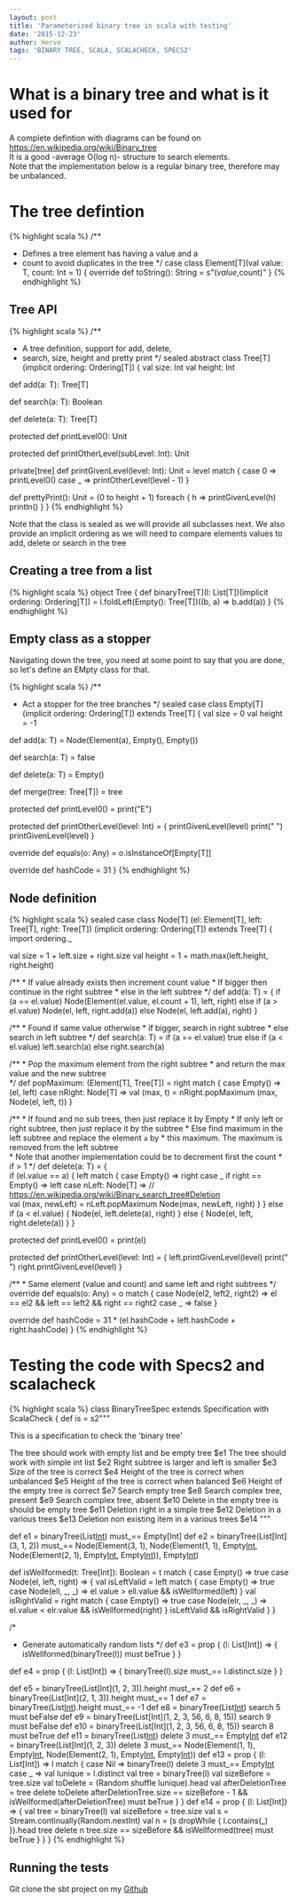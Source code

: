 ```yaml
---
layout: post
title: 'Parameterized binary tree in scala with testing'
date: '2015-12-23'
author: Herve
tags: 'BINARY TREE, SCALA, SCALACHECK, SPECS2'
---
```


# What is a binary tree and what is it used for

A complete defintion with diagrams can be found on <https://en.wikipedia.org/wiki/Binary_tree>  
It is a good -average O(log n)- structure to search elements.  
Note that the implementation below is a regular binary tree, therefore may be unbalanced.  

# The tree defintion
{% highlight scala %}
/**
  * Defines a tree element has having a value and a
  * count to avoid duplicates in the tree 
 */
case class Element[T](val value: T, count: Int = 1) {
  override def toString(): String = s"(${value},$count)"
}
{% endhighlight %}

## Tree API
{% highlight scala %}
/**
  * A tree definition, support for add, delete,
  * search, size, height and pretty print 
 */
sealed abstract class Tree[T](implicit ordering: Ordering[T]) {
  val size: Int
  val height: Int

  def add(a: T): Tree[T]

  def search(a: T): Boolean

  def delete(a: T): Tree[T]

  protected def printLevel0(): Unit
  
  protected def printOtherLevel(subLevel: Int): Unit
  
  private[tree] def printGivenLevel(level: Int): Unit = level match {
    case 0 => printLevel0()
    case _ => printOtherLevel(level - 1)
  }

  def prettyPrint(): Unit = (0 to height + 1) foreach { h =>
    printGivenLevel(h)
    println()
  }
}
{% endhighlight %}

Note that the class is sealed as we will provide all subclasses next. We also provide an implicit ordering as we will need to compare elements values to add, delete or search in the tree

## Creating a tree from a list
{% highlight scala %}
object Tree {
  def binaryTree[T](l: List[T])(implicit ordering: Ordering[T]) = 
    l.foldLeft(Empty(): Tree[T])((b, a) => b.add(a))
}
{% endhighlight %}

## Empty class as a stopper

Navigating down the tree, you need at some point to say that you are done, so let's define an EMpty class for that.

{% highlight scala %}
/**
  * Act a stopper for the tree branches
 */
sealed case class Empty[T](implicit ordering: Ordering[T]) extends Tree[T] {
  val size = 0
  val height = -1

  def add(a: T) = Node(Element(a), Empty(), Empty())

  def search(a: T) = false

  def delete(a: T) = Empty()

  def merge(tree: Tree[T]) = tree

  protected def printLevel0() = print("E")
    
  protected def printOtherLevel(level: Int) = {
    printGivenLevel(level)
    print(" ")
    printGivenLevel(level)
  }
  
  override def equals(o: Any) = o.isInstanceOf[Empty[T]]

  override def hashCode = 31
}
{% endhighlight %}

## Node definition
{% highlight scala %}
sealed case class Node[T]
    (el: Element[T], left: Tree[T], right: Tree[T])
    (implicit ordering: Ordering[T])
  extends Tree[T] {
  import ordering._

  val size = 1 + left.size + right.size
  val height = 1 + math.max(left.height, right.height)

  /**
    * If value already exists then increment count value
    * If bigger then continue in the right subtree 
    * else in the left subtree
   */
  def add(a: T) = {
    if (a == el.value) Node(Element(el.value, el.count + 1), left, right)
    else if (a > el.value) Node(el, left, right.add(a))
    else Node(el, left.add(a), right)
  }

  /**
    * Found if same value otherwise
    * if bigger, search in right subtree
    * else search in left subtree
   */
  def search(a: T) = 
    if (a == el.value) true
    else if (a < el.value) left.search(a)
    else right.search(a)

  /**
    * Pop the maximum element from the right subtree
    * and return the max value and the new subtree   
   */
  def popMaximum: (Element[T], Tree[T]) = right match {
    case Empty() => (el, left)
    case nRight: Node[T] =>
      val (max, t) = nRight.popMaximum
      (max, Node(el, left, t))
  }    
    
  /**
    * If found and no sub trees, then just replace it by Empty
    * If only left or right subtree, then just replace it by the subtree
    * Else find maximum in the left subtree and replace the element `a` by
    * this maximum. The maximum is removed from the left subtree   
    * Note that another implementation could be to decrement first the count
    * if > 1
   */
  def delete(a: T) = {     
    if (el.value == a) {
      left match {
        case Empty()               => right
        case _ if right == Empty() => left
        case nLeft: Node[T]        =>
          // https://en.wikipedia.org/wiki/Binary_search_tree#Deletion	
          val (max, newLeft) = nLeft.popMaximum
          Node(max, newLeft, right)
      }
    } else if (a < el.value) { 
      Node(el, left.delete(a), right)
    } else {
      Node(el, left, right.delete(a))
    }
  }

  protected def printLevel0() = print(el)
    
  protected def printOtherLevel(level: Int) = {
    left.printGivenLevel(level)
    print(" ")
    right.printGivenLevel(level)
  }
  
  /**
    * Same element (value and count) and same left and right subtrees
   */
  override def equals(o: Any) = o match {
    case Node(el2, left2, right2) =>
      el == el2 && left == left2 && right == right2
    case _                        => false
  }

  override def hashCode = 31 * (el.hashCode + left.hashCode + right.hashCode)
}
{% endhighlight %}

# Testing the code with Specs2 and scalacheck

{% highlight scala %}
class BinaryTreeSpec extends Specification with ScalaCheck {
  def is = s2"""

 This is a specification to check the 'binary tree'

 The tree should work with empty list and be empty tree          $e1
 The tree should work with simple int list                       $e2
 Right subtree is larger and left is smaller                     $e3
 Size of the tree is correct                                     $e4
 Height of the tree is correct when unbalanced                   $e5
 Height of the tree is correct when balanced                     $e6
 Height of the empty tree is correct                             $e7
 Search empty tree                                               $e8
 Search complex tree, present                                    $e9
 Search complex tree, absent                                     $e10
 Delete in the empty tree is should be empty tree                $e11
 Deletion right in a simple tree                                 $e12
 Deletion in a various trees                                     $e13
 Deletion non existing item in a various trees                   $e14
                                                                 """

  def e1 = binaryTree(List[Int]()) must_== Empty[Int]
  def e2 = binaryTree(List[Int](3, 1, 2)) must_==
    Node(Element(3, 1), Node(Element(1, 1), Empty[Int](), Node(Element(2, 1),
        Empty[Int](), Empty[Int]())), Empty[Int]())
  
  def isWellformed(t: Tree[Int]): Boolean = t match {
    case Empty() => true
    case Node(el, left, right) => {
      val isLeftValid = left match {
        case Empty()         => true
        case Node(ell, _, _) => el.value > ell.value && isWellformed(left)
      }
      val isRightValid = right match {
        case Empty()         => true
        case Node(elr, _, _) => el.value < elr.value && isWellformed(right)
      }
      isLeftValid && isRightValid
    }
  }

  /*
   * Generate automatically random lists
   */
  def e3 = prop {
    (l: List[Int]) =>
      {
        isWellformed(binaryTree(l)) must beTrue
      }
  }

  def e4 = prop {
    (l: List[Int]) =>
      {
        binaryTree(l).size must_== l.distinct.size
      }
  }

  def e5 = binaryTree(List[Int](1, 2, 3)).height must_== 2
  def e6 = binaryTree(List[Int](2, 1, 3)).height must_== 1
  def e7 = binaryTree(List[Int]()).height must_== -1
  def e8 = binaryTree(List[Int]()) search 5 must beFalse
  def e9 = binaryTree(List[Int](1, 2, 3, 56, 6, 8, 15)) search 9 must beFalse
  def e10 = binaryTree(List[Int](1, 2, 3, 56, 6, 8, 15)) search 8 must beTrue
  def e11 = binaryTree(List[Int]()) delete 3 must_== Empty[Int]()
  def e12 = binaryTree(List[Int](1, 2, 3)) delete 3 must_==
    Node(Element(1, 1), Empty[Int](), Node(Element(2, 1),
      Empty[Int](), Empty[Int]()))
  def e13 = prop {
    (l: List[Int]) =>
      l match {
        case Nil => binaryTree(l) delete 3 must_== Empty[Int]()
        case _ =>
          val lunique = l.distinct
          val tree = binaryTree(l)
          val sizeBefore = tree.size
          val toDelete = (Random shuffle lunique).head
          val afterDeletionTree = tree delete toDelete
          afterDeletionTree.size == sizeBefore - 1 &&
          isWellformed(afterDeletionTree) must beTrue
      }
  }
  def e14 = prop {
    (l: List[Int]) =>
      {
        val tree = binaryTree(l)
        val sizeBefore = tree.size
        val s = Stream.continually(Random.nextInt)
        val n = (s dropWhile { l.contains(_) }).head
        tree delete n
        tree.size == sizeBefore && isWellformed(tree) must beTrue
      }
  }
}
{% endhighlight %}

## Running the tests
Git clone the sbt project on my [Github](https://github.com/heichwald/fun-with-scala/tree/master/trees)
